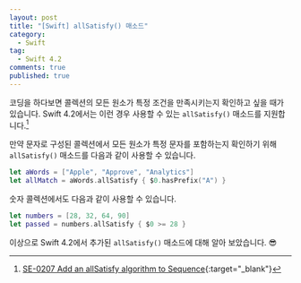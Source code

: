 ```yaml
---
layout: post
title: "[Swift] allSatisfy() 매소드"
category: 
  - Swift
tag:
  - Swift 4.2
comments: true
published: true
---
```


코딩을 하다보면 콜렉션의 모든 원소가 특정 조건을 만족시키는지 확인하고 싶을 때가 있습니다. 
Swift 4.2에서는 이런 경우 사용할 수 있는 `allSatisfy()` 매소드를 지원합니다.[^1]

만약 문자로 구성된 콜렉션에서 모든 원소가 특정 문자를 포함하는지 확인하기 위해 `allSatisfy()` 매소드를 다음과 같이 사용할 수 있습니다.

```swift
let aWords = ["Apple", "Approve", "Analytics"]
let allMatch = aWords.allSatisfy { $0.hasPrefix("A") }
```

숫자 콜렉션에서도 다음과 같이 사용할 수 있습니다.

```swift
let numbers = [28, 32, 64, 90]
let passed = numbers.allSatisfy { $0 >= 28 }
```

이상으로 Swift 4.2에서 추가된 `allSatisfy()` 매소드에 대해 알아 보았습니다. 😎

[^1]: [SE-0207 Add an allSatisfy algorithm to Sequence](https://github.com/apple/swift-evolution/blob/master/proposals/0207-containsOnly.md){:target="_blank"}